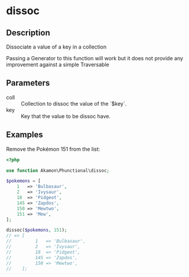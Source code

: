 # dissoc

## Description
Dissociate a value of a key in a collection

Passing a Generator to this function will work but it does not provide any improvement against a simple Traversable

## Parameters

<dl>
  <dt>coll</dt>
  <dd>Collection to dissoc the value of the `$key`.</dd>
  
  <dt>key</dt>
  <dd>Key that the value to be dissoc have.</dd>
</dl>

## Examples

Remove the Pokémon 151 from the list:
```php
<?php

use function Akamon\Phunctional\dissoc;

$pokemons = [
    1   => 'Bulbasaur',
    2   => 'Ivysaur',
    18  => 'Pidgeot',
    145 => 'Zapdos',
    150 => 'Mewtwo',
    151 => 'Mew',
];

dissoc($pokemons, 151);
// => [
//         1   => 'Bulbasaur',
//         2   => 'Ivysaur',
//         18  => 'Pidgeot',
//         145 => 'Zapdos',
//         150 => 'Mewtwo',
//    ];
```
